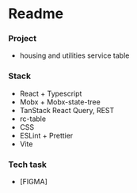 # Readme

### Project

- housing and utilities service table

### Stack
- React + Typescript
- Mobx + Mobx-state-tree
- TanStack React Query, REST
- rc-table
- CSS
- ESLint + Prettier
- Vite

### Tech task
- [FIGMA]
